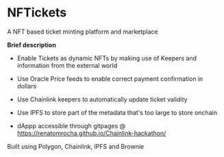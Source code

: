 # NFTickets

A NFT based ticket minting platform and marketplace

**Brief description**

  - Enable Tickets as dynamic NFTs by making use of Keepers and information from the external world

  - Use Oracle Price feeds to enable correct payment confirmation in dollars

  - Use Chainlink keepers to automatically update ticket validity

  - Use IPFS to store part of the metadata that's too large to store onchain 

  - dAppp accessible through gitpages @ https://renatomrocha.github.io/Chainlink-hackathon/

Built using Polygon, Chainlink, IPFS and Brownie
